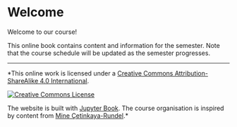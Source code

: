 # Welcome

Welcome to our course! 

This online book contains content and information for the semester. Note that the course schedule will be updated as the semester progresses.

---

*This online work is licensed under a <a rel="license" href="https://creativecommons.org/licenses/by-sa/4.0/">Creative Commons Attribution-ShareAlike 4.0 International</a>. 

<a rel="license" href="https://creativecommons.org/licenses/by-sa/4.0/"><img src="https://licensebuttons.net/l/by-sa/4.0/88x31.png" alt="Creative Commons License" style="border-width:0"/></a><br />


The website is built with [Jupyter Book](https://jupyterbook.org/intro.html). The course organisation is inspired by content from [Mine Çetinkaya-Rundel](https://mine-cr.com/).*
